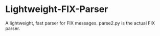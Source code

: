 # Lightweight-FIX-Parser
A lightweight, fast parser for FIX messages.
parse2.py is the actual FIX parser.
